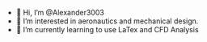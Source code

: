 - 👋 Hi, I’m @Alexander3003
- 👀 I’m interested in aeronautics and mechanical design.
- 🌱 I’m currently learning to use LaTex and CFD Analysis


<!---
Alexander3003/Alexander3003 is a ✨ special ✨ repository because its `README.md` (this file) appears on your GitHub profile.
You can click the Preview link to take a look at your changes.
--->
